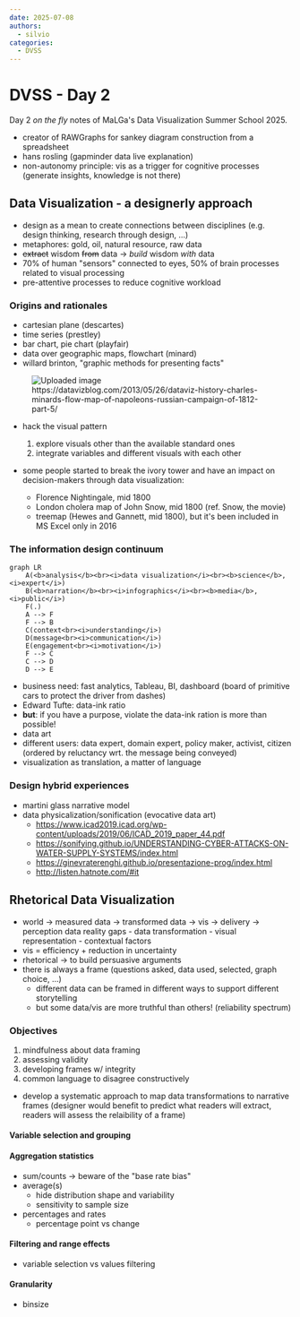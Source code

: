 ```yaml
---
date: 2025-07-08
authors:
  - silvio
categories:
  - DVSS
---
```


# DVSS - Day 2

Day 2 _on the fly_ notes of MaLGa's Data Visualization Summer School 2025.

<!-- more -->

- creator of RAWGraphs for sankey diagram construction from a spreadsheet
- hans rosling (gapminder data live explanation)
- non-autonomy principle: vis as a trigger for cognitive processes (generate insights, knowledge is not there)

## Data Visualization - a designerly approach

- design as a mean to create connections between disciplines (e.g. design thinking, research through design, ...)
- metaphores: gold, oil, natural resource, raw data
- ~~extract~~ wisdom ~~from~~ data -> _build_ wisdom _with_ data
- 70% of human "sensors" connected to eyes, 50% of brain processes related to visual processing
- pre-attentive processes to reduce cognitive workload

### Origins and rationales

- cartesian plane (descartes)
- time series (prestley)
- bar chart, pie chart (playfair)
- data over geographic maps, flowchart (minard)
- willard brinton, "graphic methods for presenting facts"

<figure>
    <img src="../../../../assets/dvss/minard.gif" alt="Uploaded image" />
    <figcaption>https://datavizblog.com/2013/05/26/dataviz-history-charles-minards-flow-map-of-napoleons-russian-campaign-of-1812-part-5/</figcaption>
</figure>

- hack the visual pattern

    1. explore visuals other than the available standard ones
    2. integrate variables and different visuals with each other

- some people started to break the ivory tower and have an impact on decision-makers through data visualization:

    - Florence Nightingale, mid 1800
    - London cholera map of John Snow, mid 1800 (ref. Snow, the movie)
    - treemap (Hewes and Gannett, mid 1800), but it's been included in MS Excel only in 2016

### The information design continuum

```mermaid
graph LR
    A(<b>analysis</b><br><i>data visualization</i><br><b>science</b>, <i>expert</i>)
    B(<b>narration</b><br><i>infographics</i><br><b>media</b>, <i>public</i>)
    F(.)
    A --> F
    F --> B
    C(context<br><i>understanding</i>)
    D(message<br><i>communication</i>)
    E(engagement<br><i>motivation</i>)
    F --> C
    C --> D
    D --> E
```

- business need: fast analytics, Tableau, BI, dashboard (board of primitive cars to protect the driver from dashes)
- Edward Tufte: data-ink ratio
- **but**: if you have a purpose, violate the data-ink ration is more than possible!
- data art
- different users: data expert, domain expert, policy maker, activist, citizen (ordered by reluctancy wrt. the message being conveyed)
- visualization as translation, a matter of language

### Design hybrid experiences

- martini glass narrative model
- data physicalization/sonification (evocative data art)
    - https://www.icad2019.icad.org/wp-content/uploads/2019/06/ICAD_2019_paper_44.pdf
    - https://sonifying.github.io/UNDERSTANDING-CYBER-ATTACKS-ON-WATER-SUPPLY-SYSTEMS/index.html
    - https://ginevraterenghi.github.io/presentazione-prog/index.html
    - http://listen.hatnote.com/#it

## Rhetorical Data Visualization

- world -> measured data -> transformed data -> vis -> delivery -> perception
        data reality gaps - data transformation - visual representation - contextual factors
- vis = efficiency + reduction in uncertainty
- rhetorical -> to build persuasive arguments
- there is always a frame (questions asked, data used, selected, graph choice, ...)
    - different data can be framed in different ways to support different storytelling
    - but some data/vis are more truthful than others! (reliability spectrum)

### Objectives

1. mindfulness about data framing
2. assessing validity
3. developing frames w/ integrity
4. common language to disagree constructively

- develop a systematic approach to map data transformations to narrative frames (designer would benefit to predict what readers will extract, readers will assess the relaibility of a frame)

#### Variable selection and grouping

#### Aggregation statistics

- sum/counts -> beware of the "base rate bias"
- average(s)
    - hide distribution shape and variability
    - sensitivity to sample size
- percentages and rates
    - percentage point vs change

#### Filtering and range effects

- variable selection vs values filtering

#### Granularity

- binsize
